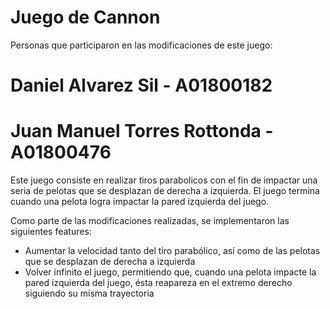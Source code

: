 # Juego de Cannon
Personas que participaron en las modificaciones de este juego: 
# Daniel Alvarez Sil - A01800182
# Juan Manuel Torres Rottonda - A01800476

Este juego consiste en realizar tiros parabolicos con el fin de impactar una seria de pelotas que se desplazan de derecha a izquierda. El juego termina cuando una pelota logra impactar la pared izquierda del juego. 

Como parte de las modificaciones realizadas, se implementaron las siguientes features: 
* Aumentar la velocidad tanto del tiro parabólico, así como de las pelotas que se desplazan de derecha a izquierda
* Volver infinito el juego, permitiendo que, cuando una pelota impacte la pared izquierda del juego, ésta reapareza en el extremo derecho siguiendo su misma trayectoria 
